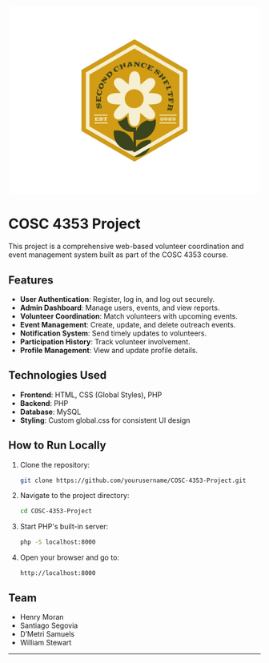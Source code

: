 <div align="center">
  <img src="./images/SecondChance.png" alt="Project Logo" width="500" />
</div>

# COSC 4353 Project

This project is a comprehensive web-based volunteer coordination and event management system built as part of the COSC 4353 course.

## Features

- **User Authentication**: Register, log in, and log out securely.
- **Admin Dashboard**: Manage users, events, and view reports.
- **Volunteer Coordination**: Match volunteers with upcoming events.
- **Event Management**: Create, update, and delete outreach events.
- **Notification System**: Send timely updates to volunteers.
- **Participation History**: Track volunteer involvement.
- **Profile Management**: View and update profile details.

## Technologies Used

- **Frontend**: HTML, CSS (Global Styles), PHP  
- **Backend**: PHP  
- **Database**: MySQL  
- **Styling**: Custom global.css for consistent UI design  

## How to Run Locally

1. Clone the repository:
   ```bash
   git clone https://github.com/yourusername/COSC-4353-Project.git
   ```
2. Navigate to the project directory:
   ```bash
   cd COSC-4353-Project
   ```
3. Start PHP's built-in server:
   ```bash
   php -S localhost:8000
   ```
4. Open your browser and go to:
   ```
   http://localhost:8000
   ```

## Team
- Henry Moran
- Santiago Segovia
- D’Metri Samuels
- William Stewart

---
